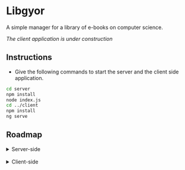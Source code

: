 # Libgyor

A simple manager for a library of e-books on computer science.

*The client application is under construction*

## Instructions

- Give the following commands to start the server and the client side application.

``` bash
cd server
npm install
node index.js
cd ../client
npm install
ng serve
```

## Roadmap

<details>
<summary>Server-side</summary>

- [x] Node project initiation
- [x] Creation of a database
- [x] Creation of a server
- [x] Basic CRUD operations via API
    - [x] Create new book entries
    - [x] Read existing book entries
    - [x] Update existing book entries
    - [x] Delete existing book entries
- [x] Persistent storage (MySQL)

</details>
<br>
<details>
<summary>Client-side</summary>

- [x] Create new book entries
- [x] Read existing book entries
- [x] Update existing book entries
- [x] Delete existing book entries

</details>